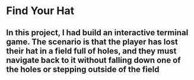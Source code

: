 # Find Your Hat

## In this project, I had build an interactive terminal game. The scenario is that the player has lost their hat in a field full of holes, and they must navigate back to it without falling down one of the holes or stepping outside of the field
